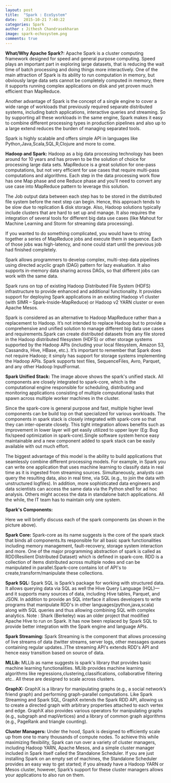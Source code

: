 ```yaml
---
layout: post
title:  "Spark : EcoSystem"
date:   2015-10-21 7:40:22
categories: Spark
author : Jithesh Chandrasekharan
image: spark-echosystem.png
comments: true
---
```


**What/Why Apache Spark?:**
Apache Spark is a cluster computing framework designed for speed and general purpose computing. Speed plays an important part in exploring large datasets, that is reducing the wait time of batch processing and doing things more interactively. One of the main attraction of Spark is its ability to run computation in memory, but obviously large data sets cannot be completely computed in memory, there it supports running complex applications on disk and yet proven much efficient than MapReduce.

Another advantage of Spark is the concept of a single engine to cover a wide range of workloads that previously required separate distributed systems, including batch applications, interactive queries and streaming. So by supporting all these workloads in the same engine, Spark makes it easy to combine different processing types in production pipelines and also up to a large extend reduces the burden of managing separated tools.

Spark is highly scalable and offers simple API in languages like Python,Java,Scala,SQL,R,Clojure and more to come. 

**Hadoop and Spark:**
Hadoop as a big data processing technology has been around for 10 years and has proven to be the solution of choice for processing large data sets. MapReduce is a great solution for one-pass computations, but not very efficient for use cases that require multi-pass computations and algorithms. Each step in the data processing work flow has one Map phase and one Reduce phase and you'll need to convert any use case into MapReduce pattern to leverage this solution.

The Job output data between each step has to be stored in the distributed file system before the next step can begin. Hence, this approach tends to be slow due to replication & disk storage. Also, Hadoop solutions typically include clusters that are hard to set up and manage. It also requires the integration of several tools for different big data use cases (like Mahout for Machine Learning and Storm for streaming data processing).

If you wanted to do something complicated, you would have to string together a series of MapReduce jobs and execute them in sequence. Each of those jobs was high-latency, and none could start until the previous job had finished completely.

Spark allows programmers to develop complex, multi-step data pipelines using directed acyclic graph (DAG) pattern for lazy evaluation. It also supports in-memory data sharing across DAGs, so that different jobs can work with the same data.

Spark runs on top of existing Hadoop Distributed File System (HDFS) infrastructure to provide enhanced and additional functionality. It provides support for deploying Spark applications in an existing Hadoop v1 cluster (with SIMR – Spark-Inside-MapReduce) or Hadoop v2 YARN cluster or even Apache Mesos.

Spark is considered as an alternative to Hadoop MapReduce rather than a replacement to Hadoop. It’s not intended to replace Hadoop but to provide a comprehensive and unified solution to manage different big data use cases and requirements.Spark can create distributed datasets from any file stored in the Hadoop distributed filesystem (HDFS) or other storage systems supported by the Hadoop APIs (including your local filesystem, Amazon S3, Cassandra, Hive, HBase, etc.). It’s important to remember that Spark does not require Hadoop; it simply has support for storage systems implementing the Hadoop APIs. Spark supports text files, SequenceFiles, Avro, Parquet, and any other Hadoop InputFormat. 

**Spark Unified Stack:**
The image above shows the spark's unified stack. All components are closely integrated to spark-core, which is the computational engine responsible for scheduling, distributing and monitoring applications consisting of multiple computational tasks that spawn across multiple worker machines in the cluster.

Since the spark-core is general purpose and fast, multiple higher level components can be build top on that specialized for various workloads. The components in spark stack is closely integrated with spark-core so that they can inter-operate closely. This tight integration allows benefits such as improvement in lower layer will get easily utilized to upper layer (Eg: Bug fix/speed optimization in spark-core).Single software system hence easy maintainable and a new component added to spark stack can be easily available with out much effort. 

The biggest advantage of this model is  the ability to build applications that seamlessly combine different processing models. For example, in Spark you can write one application that uses machine learning to classify data in real time as it is ingested from streaming sources. Simultaneously, analysts can query the resulting data, also in real time, via SQL (e.g., to join the data with unstructured logfiles). In addition, more sophisticated data engineers and data scientists can access the same data via the Python shell for ad hoc analysis. Others might access the data in standalone batch applications. All the while, the IT team has to maintain only one system.

**Spark's Components:**

Here we will briefly discuss each of the spark components (as shown in the picture above).

**Spark Core:**
Spark-core as its name suggests is the core of the spark stack that binds all components.Its responsible for all basic spark functionalities including memory management, fault-recovery, storage system interaction and more. One of the major programming abstraction of spark is called as RDD(Resilient Distributed Dataset) which is defined in spark-core. RDD is a collection of items distributed across multiple nodes and can be manipulated in parallel.Spark-core contains lot of API's to create,transform/manipulate these collections. 

**Spark SQL:**
Spark SQL is Spark’s package for working with structured data. It allows querying data via SQL as well the Hive Query Language (HQL)—and it supports many sources of data, including Hive tables, Parquet, and JSON. In addition to provide an SQL interface it allows developers to write programs that manipulate RDD's in other languages(python,java,scala) along with SQL queries and thus allowing combining SQL with complex analytics.
Note : Shark (Berkeley) was an older project that modified Apache Hive to run on Spark. It has now been replaced by Spark SQL to provide better integration with the Spark engine and language APIs.

**Spark Streaming:**
Spark Streaming is the component that allows processing of live streams of data (twitter streams, server logs, other messages queues containing regular updates..)The streaming API's extends RDD's API and hence easy transition based on source of data. 

**MLLib:**
MLLib as name suggests is spark's library that provides basic machine learning functionalities. MLlib provides machine learning algorithms like regressions,clustering,classifications, collaborative filtering etc.. All these are designed to scale across clusters.

**GraphX:**
GraphX is a library for manipulating graphs (e.g., a social network’s friend graph) and performing graph-parallel computations. Like Spark Streaming and Spark SQL, GraphX extends the Spark RDD API, allowing us to create a directed graph with arbitrary properties attached to each vertex and edge. GraphX also provides various operators for manipulating graphs (e.g., subgraph and mapVertices) and a library of common graph algorithms (e.g., PageRank and triangle counting).

**Cluster Managers:**
Under the hood, Spark is designed to efficiently scale up from one to many thousands of compute nodes. To achieve this while maximizing flexibility, Spark can run over a variety of cluster managers, including Hadoop YARN, Apache Mesos, and a simple cluster manager included in Spark itself called the Standalone Scheduler. If you are just installing Spark on an empty set of machines, the Standalone Scheduler provides an easy way to get started; if you already have a Hadoop YARN or Mesos cluster, however, Spark’s support for these cluster managers allows your applications to also run on them. 
